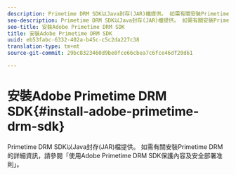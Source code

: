 ```yaml
---
description: Primetime DRM SDK以Java封存(JAR)檔提供。 如需有關安裝Primetime DRM的詳細資訊，請參閱「使用Adobe Primetime DRM SDK保護內容及安全部署准則」。
seo-description: Primetime DRM SDK以Java封存(JAR)檔提供。 如需有關安裝Primetime DRM的詳細資訊，請參閱「使用Adobe Primetime DRM SDK保護內容及安全部署准則」。
seo-title: 安裝Adobe Primetime DRM SDK
title: 安裝Adobe Primetime DRM SDK
uuid: eb53fabc-6332-402a-b45c-c5c2da227c38
translation-type: tm+mt
source-git-commit: 29bc8323460d9be0fce66cbea7c6fce46df20d61

---
```



# 安裝Adobe Primetime DRM SDK{#install-adobe-primetime-drm-sdk}

Primetime DRM SDK以Java封存(JAR)檔提供。 如需有關安裝Primetime DRM的詳細資訊，請參閱「使用Adobe Primetime DRM SDK保護內容及安全部署准則」。

